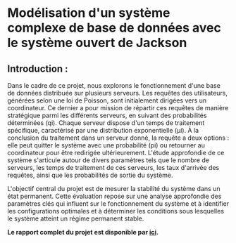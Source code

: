 # Modélisation d'un système complexe de base de données avec le système ouvert de Jackson

## **Introduction :**

Dans le cadre de ce projet, nous explorons le fonctionnement d'une base de données
distribuée sur plusieurs serveurs. Les requêtes des utilisateurs, générées selon une loi
de Poisson, sont initialement dirigées vers un coordinateur. Ce dernier a pour mission
de répartir ces requêtes de manière stratégique parmi les différents serveurs, en
suivant des probabilités déterminées (qi). Chaque serveur dispose d'un temps de
traitement spécifique, caractérisé par une distribution exponentielle (μi). À la
conclusion du traitement dans un serveur donné, la requête a deux options : elle peut
quitter le système avec une probabilité (pi) ou retourner au coordinateur pour être
redirigée ultérieurement. L'étude approfondie de ce système s'articule autour de divers
paramètres tels que le nombre de serveurs, les temps de traitement de ces serveurs, les
taux d'arrivée des requêtes, ainsi que les probabilités de sortie du système.

L'objectif central du projet est de mesurer la stabilité du système dans un état
permanent. Cette évaluation repose sur une analyse approfondie des paramètres clés
qui influent sur le fonctionnement du système et à identifier les configurations
optimales et à déterminer les conditions sous lesquelles le système atteint un régime
permanent stable.

**Le rapport complet du projet est disponible par  [ici](Rapport_du_Projet.pdf).**


